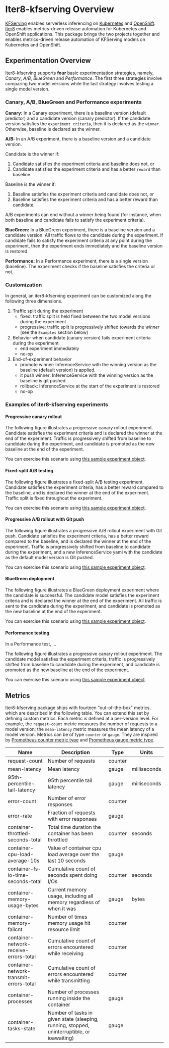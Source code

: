 # Iter8-kfserving Overview

[KFServing](https://github.com/kubeflow/kfserving) enables serverless inferencing on [Kubernetes](https://kubernetes.io) and [OpenShift](https://www.openshift.com). [Iter8](https://iter8.tools) enables metrics-driven release automation for Kubernetes and OpenShift applications. This package brings the two projects together and enables metrics-driven release automation of KFServing models on Kubernetes and OpenShift.

## Experimentation Overview

Iter8-kfserving supports **four** basic experimentation strategies, namely, *Canary*, *A/B*, *BlueGreen* and *Performance*. The first three strategies involve comparing two model versions while the last strategy involves testing a single model version. 

### Canary, A/B, BlueGreen and Performance experiments

**Canary:**  In a Canary experiment, there is a baseline version (default predictor) and a candidate version (canary predictor). If the candidate version satisfies the `experiment criteria`, then it is declared as the `winner`. Otherwise, baseline is declared as the winner.

**A/B:**  In an A/B experiment, there is a baseline version and a candidate version.

Candidate is the winner if:
1. Candidate satisfies the experiment criteria and baseline does not, or
2. Candidate satisfies the experiment criteria and has a better `reward` than baseline.

Baseline is the winner if:
1. Baseline satisfies the experiment criteria and candidate does not, or
2. Baseline satisfies the experiment criteria and has a better reward than candidate.

A/B experiments can end without a winner being found (for instance, when both baseline and candidate fails to satisfy the experiment criteria).

**BlueGreen:**  In a BlueGreen experiment, there is a baseline version and a candidate version. All traffic flows to the candidate during the experiment. If candidate fails to satisfy the experiment criteria at any point during the experiment, then the experiment ends immediately and the baseline version is restored.

**Performance:**  In a Performance experiment, there is a single version (baseline). The experiment checks if the baseline satisfies the criteria or not.

### Customization

In general, an iter8-kfserving experiment can be customized along the following three dimensions.

1. Traffic split during the experiment
    * fixed: traffic split is held fixed between the two model versions during the experiment
    * progressive: traffic split is progressively shifted towards the *winner* (see the `Examples` section below)
2. Behavior when candidate (canary version) fails experiment criteria during the experiment
    * end experiment immediately
    * no-op
3. End-of-experiment behavior
    * promote winner: InferenceService with the winning version as the baseline (default version) is applied.
    * it push winner: InferenceService with the winning version as the baseline is git pushed.
    * rollback: InferenceService at the start of the experiment is restored
    * no-op

### Examples of iter8-kfserving experiments

#### Progressive canary rollout
The following figure illustrates a progressive canary rollout experiment. Candidate satisfies the experiment criteria and is declared the winner at the end of the experiment. Traffic is progressively shifted from baseline to candidate during the experiment, and candidate is promoted as the new baseline at the end of the experiment.

You can exercise this scenario using [this sample experiment object](progressivecanaryrollout.yaml).

#### Fixed-split A/B testing
The following figure illustrates a fixed-split A/B testing experiment. Candidate satisfies the experiment criteria, has a better reward compared to the baseline, and is declared the winner at the end of the experiment. Traffic split is fixed throughout the experiment.

You can exercise this scenario using [this sample experiment object](fixedsplitabtest.yaml).

#### Progressive A/B rollout with Git push
The following figure illustrates a progressive A/B rollout experiment with Git push. Candidate satisfies the experiment criteria, has a better reward compared to the baseline, and is declared the winner at the end of the experiment. Traffic is progressively shifted from baseline to candidate during the experiment, and a new InferenceService yaml with the candidate as the default model version is Git pushed.

You can exercise this scenario using [this sample experiment object](progressiveabrolloutwithgitpush.yaml).

#### BlueGreen deployment
The following figure illustrates a BlueGreen deployment experiment where the candidate is successful. The candidate model satisfies the experiment criteria and is declared the winner at the end of the experiment. All traffic is sent to the candidate during the experiment, and candidate is promoted as the new baseline at the end of the experiment. 

You can exercise this scenario using [this sample experiment object](bluegreendeployment.yaml).

#### Performance testing
In a Performance test, ...

The following figure illustrates a progressive canary rollout experiment. The candidate model satisfies the experiment criteria, traffic is progressively shifted from baseline to candidate during the experiment, and candidate is promoted as the new baseline at the end of the experiment.

You can exercise this scenario using [this sample experiment object](performancetest.yaml).

## Metrics

Iter8-kfserving package ships with fourteen "out-of-the-box" metrics, which are described in the following table. You can extend this set by defining custom metrics. Each metric is defined at a per-version level. For example, the `request-count` metric measures the number of requests to a model version; the `mean-latency` metric measures the mean latency of a model version. Metrics can be of type `counter` or `gauge`. They are inspired by [Prometheus counter metric type](https://prometheus.io/docs/concepts/metric_types/#counter) and [Prometheus gauge metric type](https://prometheus.io/docs/concepts/metric_types/#gauge).

|Name   |Description    |Type   |Units  |
|---    |----           |---    |---    |
|request-count  | Number of requests      | counter   |    |
|mean-latency   | Mean latency    | gauge      | milliseconds |
|95th-percentile-tail-latency   | 95th percentile tail latency    | gauge      | milliseconds |
|error-count   | Number of error responses    | counter      |  |
|error-rate   | Fraction of requests with error responses    | gauge      |  |
|container-throttled-seconds-total   | Total time duration the container has been throttled    | counter      | seconds |
|container-cpu-load-average-10s   | Value of container cpu load average over the last 10 seconds    | gauge      | |
|container-fs-io-time-seconds-total   | Cumulative count of seconds spent doing I/Os    | counter      | seconds |
|container-memory-usage-bytes   | Current memory usage, including all memory regardless of when it was    | gauge      | bytes |
|container-memory-failcnt   | Number of times memory usage hit resource limit    | counter      | |
|container-network-receive-errors-total   | Cumulative count of errors encountered while receiving    | counter      | |
|container-network-transmit-errors-total   | Cumulative count of errors encountered while transmitting    | counter      | |
|container-processes   | Number of processes running inside the container    | gauge      | |
|container-tasks-state   | Number of tasks in given state (sleeping, running, stopped, uninterruptible, or ioawaiting)    | gauge      | |
